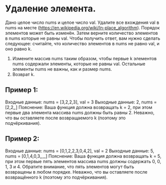 # Удаление элемента.
Дано целое число nums и целое число val. Удалите все вхождения val в nums на месте (https://en.wikipedia.org/wiki/In-place_algorithm). Порядок элементов может быть изменён. Затем верните количество элементов в nums которые не равны val.
Чтобы получить ответ, вам нужно сделать следующее: считайте, что количество элементов в nums не равно val, и оно равно k.

1. Измените массив nums таким образом, чтобы первые k элементов nums содержали элементы, которые не равны val. Остальные элементы nums не важны, как и размер nums.
2. Возврат k.

## Пример 1:
Входные данные: nums = [3,2,2,3], val = 3
Выходные данные: 2, nums = [2,2,_,_]
Пояснение: Ваша функция должна возвращать k = 2, при этом первые два элемента массива nums должны быть равны 2.
Неважно, что вы оставляете после возвращаемого k (поэтому это подчёркивания).

## Пример 2:
Входные данные: nums = [0,1,2,2,3,0,4,2], val = 2
Выходные данные: 5, nums = [0,1,4,0,3,_,_,_]
Пояснение: Ваша функция должна возвращать k = 5, при этом первые пять элементов массива nums должны содержать 0, 0, 1, 3 и 4.
Обратите внимание, что пять элементов могут быть возвращены в любом порядке.
Неважно, что вы оставляете после возвращённого k (поэтому это подчёркивания).

